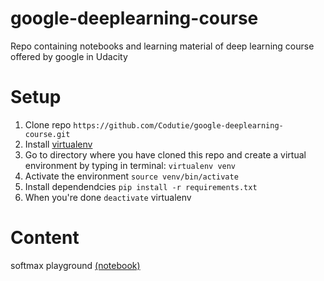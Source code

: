 # google-deeplearning-course
Repo containing notebooks and learning material of deep learning course offered by google in Udacity

# Setup
1.  Clone repo ```https://github.com/Codutie/google-deeplearning-course.git```
2.  Install [virtualenv](http://docs.python-guide.org/en/latest/dev/virtualenvs/)
3.  Go to directory where you have cloned this repo and create a virtual environment by typing in terminal: ```virtualenv venv```
4.  Activate the environment ```source venv/bin/activate```
5.  Install dependendcies ```pip install -r requirements.txt```
6.  When you're done ```deactivate``` virtualenv

# Content
softmax playground [(notebook)](https://github.com/Codutie/google-deeplearning-course/blob/master/softmax_playground.ipynb)
